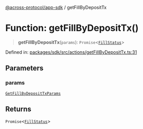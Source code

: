 [@across-protocol/app-sdk](../README.md) / getFillByDepositTx

# Function: getFillByDepositTx()

> **getFillByDepositTx**(`params`): `Promise`\<[`FillStatus`](../type-aliases/FillStatus.md)\>

Defined in: [packages/sdk/src/actions/getFillByDepositTx.ts:31](https://github.com/across-protocol/toolkit/blob/6b29eb5487c0ac0b498f1f420b1793303bd8b70a/packages/sdk/src/actions/getFillByDepositTx.ts#L31)

## Parameters

### params

[`GetFillByDepositTxParams`](../type-aliases/GetFillByDepositTxParams.md)

## Returns

`Promise`\<[`FillStatus`](../type-aliases/FillStatus.md)\>
